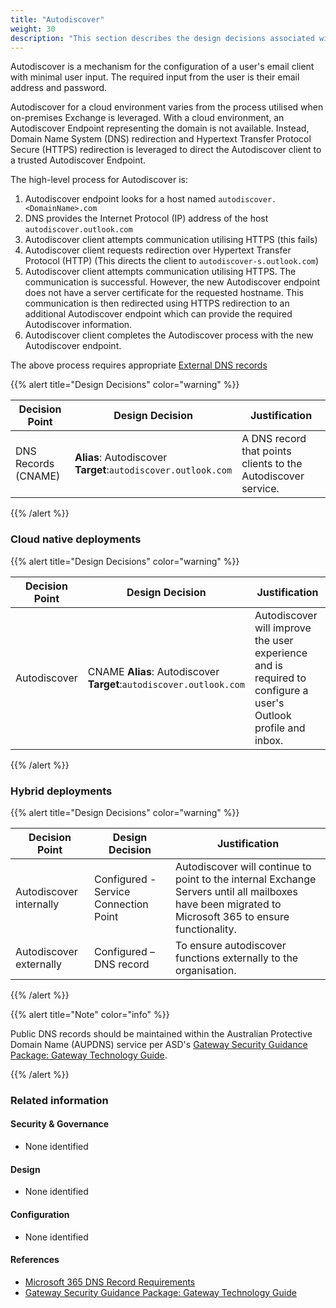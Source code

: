 ```yaml
---
title: "Autodiscover"
weight: 30
description: "This section describes the design decisions associated with Autodiscover for system(s) built using ASD's Blueprint for Secure Cloud."
---
```


Autodiscover is a mechanism for the configuration of a user's email client with minimal user input. The required input from the user is their email address and password.

Autodiscover for a cloud environment varies from the process utilised when on-premises Exchange is leveraged. With a cloud environment, an Autodiscover Endpoint representing the domain is not available. Instead, Domain Name System (DNS) redirection and Hypertext Transfer Protocol Secure (HTTPS) redirection is leveraged to direct the Autodiscover client to a trusted Autodiscover Endpoint. 

The high-level process for Autodiscover is:

1. Autodiscover endpoint looks for a host named `autodiscover.<DomainName>.com`
2. DNS provides the Internet Protocol (IP) address of the host `autodiscover.outlook.com`
3. Autodiscover client attempts communication utilising HTTPS (this fails)
4. Autodiscover client requests redirection over Hypertext Transfer Protocol (HTTP) (This directs the client to `autodiscover-s.outlook.com`)
5. Autodiscover client attempts communication utilising HTTPS. The communication is successful. However, the new Autodiscover endpoint does not have a server certificate for the requested hostname. This communication is then redirected using HTTPS redirection to an additional Autodiscover endpoint which can provide the required Autodiscover information.
6. Autodiscover client completes the Autodiscover process with the new Autodiscover endpoint.

The above process requires appropriate [External DNS records](https://learn.microsoft.com/microsoft-365/enterprise/external-domain-name-system-records?view=o365-worldwide#external-dns-records-required-for-email-in-office-365-exchange-online)

{{% alert title="Design Decisions" color="warning" %}}

| Decision Point      | Design Decision                                                  | Justification                                                 |
|---------------------|------------------------------------------------------------------|---------------------------------------------------------------|
| DNS Records (CNAME) | **Alias**: Autodiscover<br>**Target**:`autodiscover.outlook.com` | A DNS record that points clients to the Autodiscover service. |

{{% /alert %}}

### Cloud native deployments

{{% alert title="Design Decisions" color="warning" %}}

| Decision Point | Design Decision                                                        | Justification                                                                                                  |
|----------------|------------------------------------------------------------------------|----------------------------------------------------------------------------------------------------------------|
| Autodiscover   | CNAME **Alias**: Autodiscover<br>**Target**:`autodiscover.outlook.com` | Autodiscover will improve the user experience and is required to configure a user's Outlook profile and inbox. |

{{% /alert %}}

### Hybrid deployments

{{% alert title="Design Decisions" color="warning" %}}

| Decision Point          | Design Decision                       | Justification                                                                                                                                      |
|-------------------------|---------------------------------------|----------------------------------------------------------------------------------------------------------------------------------------------------|
| Autodiscover internally | Configured - Service Connection Point | Autodiscover will continue to point to the internal Exchange Servers until all mailboxes have been migrated to Microsoft 365 to ensure functionality. |
| Autodiscover externally | Configured – DNS record               | To ensure autodiscover functions externally to the organisation.                                                                                   |

{{% /alert %}}

{{% alert title="Note" color="info" %}}

Public DNS records should be maintained within the Australian Protective Domain Name (AUPDNS) service per ASD's [Gateway Security Guidance Package: Gateway Technology Guide](https://www.cyber.gov.au/resources-business-and-government/maintaining-devices-and-systems/system-hardening-and-administration/gateway-hardening/gateway-security-guidance-package-gateway-technology-guides).

{{% /alert %}}

### Related information

#### Security & Governance

* None identified

#### Design

* None identified

#### Configuration

* None identified

#### References

* [Microsoft 365 DNS Record Requirements](https://learn.microsoft.com/microsoft-365/enterprise/external-domain-name-system-records?view=o365-worldwide)
* [Gateway Security Guidance Package: Gateway Technology Guide](https://www.cyber.gov.au/resources-business-and-government/maintaining-devices-and-systems/system-hardening-and-administration/gateway-hardening/gateway-security-guidance-package-gateway-technology-guides)